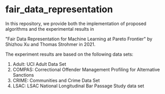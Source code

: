# fair_data_representation

In this repository, we provide both the implementation of proposed algorithms and the experimental results in

"Fair Data Representation for Machine Learning at Pareto Frontier" by Shizhou Xu and Thomas Strohmer in 2021.

The experiment results are based on the following data sets:
1. Adult: UCI Adult Data Set
2. COMPAS: Correctional Offender Management Profiling for Alternative Sanctions
3. CRIME: Communities and Crime Data Set
4. LSAC: LSAC National Longitudinal Bar Passage Study data set
